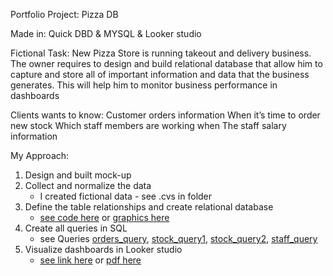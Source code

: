 Portfolio Project: Pizza DB

Made in: Quick DBD & MYSQL & Looker studio

Fictional Task:
New Pizza Store is running takeout and delivery business. 
The owner requires to design and build relational database that allow him to capture and store all of important 
information and data that the business generates. This will help him to monitor business performance in dashboards

Clients wants to know:
Customer orders information
When it’s time to order new stock
Which staff members are working when
The staff salary information

My Approach:
1. Design and built mock-up 
2. Collect and normalize the data 
	- I created fictional data - see .cvs in folder
3. Define the table relationships and create relational database 
	- [see code here](PizzaDB.sql) or [graphics here](relational_database.png)
4. Create all queries in SQL 
	- see Queries [orders_query](QUERY/Dashboard_1_orders_query.txt), [stock_query1](QUERY/Dashboard_2_stock_query1.txt), [stock_query2](QUERY/Dashboard_2_stock_query2.txt), [staff_query](QUERY/Dashboard_3_staff_query)
5. Visualize dashboards in Looker studio 
	- [see link here](https://lookerstudio.google.com/reporting/12682c81-25b5-40e9-9856-e93422b88a84) or [pdf here](VISUALIZATION/Report_pizza.pdf)


